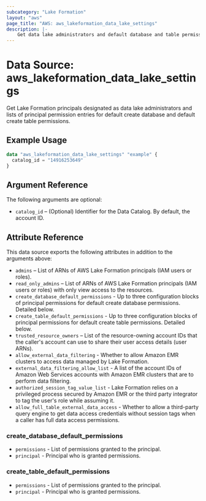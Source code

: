 ```yaml
---
subcategory: "Lake Formation"
layout: "aws"
page_title: "AWS: aws_lakeformation_data_lake_settings"
description: |-
    Get data lake administrators and default database and table permissions
---
```


# Data Source: aws_lakeformation_data_lake_settings

Get Lake Formation principals designated as data lake administrators and lists of principal permission entries for default create database and default create table permissions.

## Example Usage

```terraform
data "aws_lakeformation_data_lake_settings" "example" {
  catalog_id = "14916253649"
}
```

## Argument Reference

The following arguments are optional:

* `catalog_id` – (Optional) Identifier for the Data Catalog. By default, the account ID.

## Attribute Reference

This data source exports the following attributes in addition to the arguments above:

* `admins` – List of ARNs of AWS Lake Formation principals (IAM users or roles).
* `read_only_admins` – List of ARNs of AWS Lake Formation principals (IAM users or roles) with only view access to the resources.
* `create_database_default_permissions` - Up to three configuration blocks of principal permissions for default create database permissions. Detailed below.
* `create_table_default_permissions` - Up to three configuration blocks of principal permissions for default create table permissions. Detailed below.
* `trusted_resource_owners` – List of the resource-owning account IDs that the caller's account can use to share their user access details (user ARNs).
* `allow_external_data_filtering` - Whether to allow Amazon EMR clusters to access data managed by Lake Formation.
* `external_data_filtering_allow_list` - A list of the account IDs of Amazon Web Services accounts with Amazon EMR clusters that are to perform data filtering.
* `authorized_session_tag_value_list` - Lake Formation relies on a privileged process secured by Amazon EMR or the third party integrator to tag the user's role while assuming it.
* `allow_full_table_external_data_access` - Whether to allow a third-party query engine to get data access credentials without session tags when a caller has full data access permissions.

### create_database_default_permissions

* `permissions` - List of permissions granted to the principal.
* `principal` - Principal who is granted permissions.

### create_table_default_permissions

* `permissions` - List of permissions granted to the principal.
* `principal` - Principal who is granted permissions.

